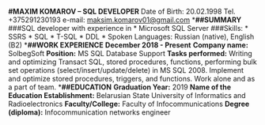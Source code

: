 **#MAXIM KOMAROV – SQL DEVELOPER**
Date of Birth: 20.02.1998
Tel. +375291230193
e-mail: maksim.komarov01@gmail.com
***##SUMMARY**
###SQL developer with experience in	
    *	Microsoft SQL Server
###Skills:
    *	SSRS
    *	SQL
    *	T-SQL
    *	DDL
    *	Spoken Languages: Russian (native), English (B2)
***##WORK EXPERIENCE**
**December 2018 - Present**
**Company name:** SolbegSoft
**Position:** MS SQL Database Support
**Tasks performed:** Writing and optimizing Transact SQL, stored procedures, functions, performing bulk set operations (select/insert/update/delete) in MS SQL 2008. Implement and optimize stored procedures, triggers, and functions. Work alone and as a part of team. 
***##EDUCATION**
**Graduation Year:** 2019
**Name of the Education Establishment:** Belarusian State University of Informatics and Radioelectronics
**Faculty/College:** Faculty of Infocommunications
**Degree (diploma):** Infocommunication networks engineer 
